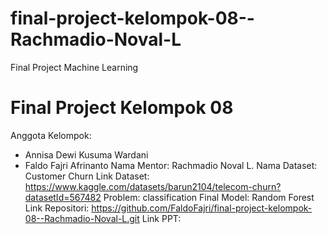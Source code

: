 # final-project-kelompok-08--Rachmadio-Noval-L
Final Project Machine Learning

# Final Project Kelompok 08
Anggota Kelompok:
- Annisa Dewi Kusuma Wardani
- Faldo Fajri Afrinanto
Nama Mentor: Rachmadio Noval L.
Nama Dataset: Customer Churn
Link Dataset: https://www.kaggle.com/datasets/barun2104/telecom-churn?datasetId=567482
Problem: classification
Final Model: Random Forest
Link Repositori: https://github.com/FaldoFajri/final-project-kelompok-08--Rachmadio-Noval-L.git
Link PPT: <link presentasi dalam google slides> 
